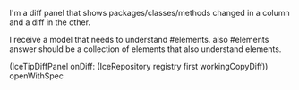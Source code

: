 I'm a diff panel that shows packages/classes/methods changed in a column and a diff in the other.

I receive a model that needs to understand #elements.
also #elements answer should be a collection of elements that also understand elements.

(IceTipDiffPanel onDiff: (IceRepository registry first workingCopyDiff)) openWithSpec